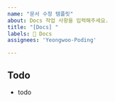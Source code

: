 ```yaml
---
name: "문서 수정 템플릿"
about: Docs 작업 사항을 입력해주세요.
title: "[Docs] "
labels: 📃 Docs
assignees: 'Yeongwoo-Poding'

---
```


## Todo
- todo

